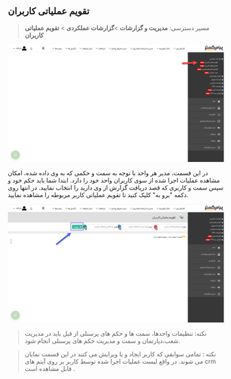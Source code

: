 ﻿## تقویم عملیاتی کاربران

>  مسیر دسترسی:  **مدیریت و گزارشات** >**گزارشات عملکردی** > **تقویم عملیاتی کاربران** 


![](GozareshateAmalkardi1new.png)

در این قسمت، مدیر هر واحد با توجه به سمت و حکمی که به وی داده شده، امکان مشاهده عملیات اجرا شده از سوی کاربران واحد خود را دارد. ابتدا شما باید حکم خود و سپس سمت و کاربری که قصد دریافت گزارش از وی دارید را انتخاب نمایید. در انتها روی دکمه "برو به" کلیک کنید تا تقویم عملیاتی کاربر مربوطه را مشاهده نمایید.

![](GozareshateAmalkardi2new.png)

> نکته:  تنظیمات واحدها، سمت ها و حکم های پرسنلی از قبل باید در  مدیریت شعب،دپارتمان و سمت  و  مدیریت حکم های پرسنلی انجام شود.

> نکته : تمامی سوابقی که کاربر ایجاد و یا ویرایش می کنند در این قسمت نمایان می شوند. در واقع لیست عملیات اجرا شده توسط کاربر بر روی آیتم های crm قابل مشاهده است .

